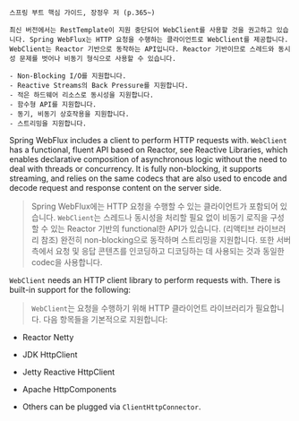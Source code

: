 ```
스프링 부트 핵심 가이드, 장정우 저 (p.365~)

최신 버전에서는 RestTemplate이 지원 중단되어 WebClient를 사용할 것을 권고하고 있습니다. Spring WebFlux는 HTTP 요청을 수행하는 클라이언트로 WebClient를 제공합니다. WebClient는 Reactor 기반으로 동작하는 API입니다. Reactor 기반이므로 스레드와 동시성 문제를 벗어나 비동기 형식으로 사용할 수 있습니다.

- Non-Blocking I/O를 지원합니다.
- Reactive Streams의 Back Pressure를 지원합니다.
- 적은 하드웨어 리소스로 동시성을 지원합니다.
- 함수형 API를 지원합니다.
- 동기, 비동기 상호작용을 지원합니다.
- 스트리밍을 지원합니다.
```

Spring WebFlux includes a client to perform HTTP requests with. `WebClient` has a functional, fluent API based on Reactor, see Reactive Libraries, which enables declarative composition of asynchronous logic without the need to deal with threads or concurrency. It is fully non-blocking, it supports streaming, and relies on the same codecs that are also used to encode and decode request and response content on the server side.

> Spring WebFlux에는 HTTP 요청을 수행할 수 있는 클라이언트가 포함되어 있습니다.
> `WebClient`는 스레드나 동시성을 처리할 필요 없이 비동기 로직을 구성할 수 있는 Reactor 기반의 functional한 API가 있습니다. (리액티브 라이브러리 참조)
> 완전히 non-blocking으로 동작하며 스트리밍을 지원합니다. 또한 서버 측에서 요청 및 응답 콘텐츠를 인코딩하고 디코딩하는 데 사용되는 것과 동일한 codec을 사용합니다.

`WebClient` needs an HTTP client library to perform requests with. There is built-in support for the following:

> `WebClient`는 요청을 수행하기 위해 HTTP 클라이언트 라이브러리가 필요합니다. 다음 항목들을 기본적으로 지원합니다:

- Reactor Netty

- JDK HttpClient

- Jetty Reactive HttpClient

- Apache HttpComponents

- Others can be plugged via `ClientHttpConnector`.
